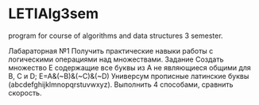 # LETIAlg3sem
program for course of algorithms and data structures 3 semester.

Лабараторная №1
Получить практические навыки работы с логическими операциями над множествами. 
Задание
Создать множество  E содержащие все буквы из А не являющиеся общими для B, C и D;
E=A&(~B)&(~C)&(~D)
Универсум прописные латинские буквы (abcdefghijklmnopqrstuvwxyz).
Выполнить 4 способами, сравнить скорость.


